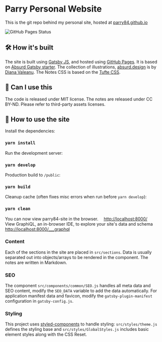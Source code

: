 # Parry Personal Website

This is the git repo behind my personal site, hosted at [parry84.github.io](https://parry84.github.io)

![GitHub Pages Status](https://github.com/parry84/parry84.github.io/actions/workflows/pages/pages-build-deployment/badge.svg)

## 🛠 How it's built

The site is built using [Gatsby JS](https://www.gatsbyjs.com/), and hosted using [GitHub Pages](https://pages.github.com/). It is based on [Absurd Gatsby starter](https://github.com/ajayns/gatsby-absurd). The collection of illustrations, [absurd.design](https://absurd.design/) is by [Diana Valeanu](https://twitter.com/diana_valeanu). The Notes CSS is based on the [Tufte CSS](https://edwardtufte.github.io/tufte-css/).

## 🎨 Can I use this

The code is released under MIT license. The notes are released under CC BY-ND. Please refer to third-party assets licenses.

## 🚀 How to use the site

Install the dependencies:

### `yarn install`

Run the development server:

### `yarn develop`

Production build to `/public`:

### `yarn build`

Cleanup cache (often fixes misc errors when run before `yarn develop`):

### `yarn clean`

You can now view parry84-site in the browser.
⠀
  <http://localhost:8000/>
⠀
View GraphiQL, an in-browser IDE, to explore your site's data and schema
⠀
  <http://localhost:8000/___graphql>

### Content

Each of the sections in the site are placed in `src/sections`. Data is usually separated out into objects/arrays to be rendered in the component. The notes are written in Markdown.

### SEO

The component `src/components/common/SEO.js` handles all meta data and SEO content, modify the `SEO_DATA` variable to add the data automatically. For application manifest data and favicon, modify the `gatsby-plugin-manifest` configuration in `gatsby-config.js`.

### Styling

This project uses [styled-components](https://www.styled-components.com/) to handle styling: `src/styles/theme.js` defines the styling base and `src/styles/GlobalStyles.js` includes basic element styles along with the CSS Reset.
